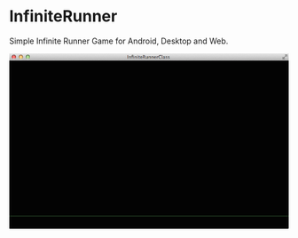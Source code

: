 # InfiniteRunner
Simple Infinite Runner Game for Android, Desktop and Web.

![Current stage](https://github.com/Ucamo/InfiniteRunner/blob/master/promo_images/part_1.png?raw=true)
